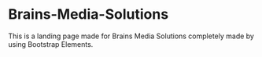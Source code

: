 # Brains-Media-Solutions
This is a landing page made for Brains Media Solutions completely made by using Bootstrap Elements.
